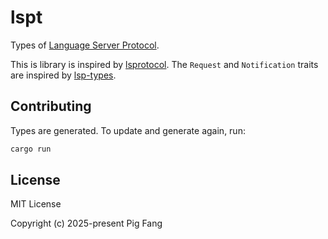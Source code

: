 # lspt

Types of [Language Server Protocol](https://microsoft.github.io/language-server-protocol/).

This is library is inspired by [lsprotocol](https://github.com/microsoft/lsprotocol).
The `Request` and `Notification` traits are inspired by [lsp-types](https://github.com/gluon-lang/lsp-types).

## Contributing

Types are generated. To update and generate again, run:

```bash
cargo run
```

## License

MIT License

Copyright (c) 2025-present Pig Fang
